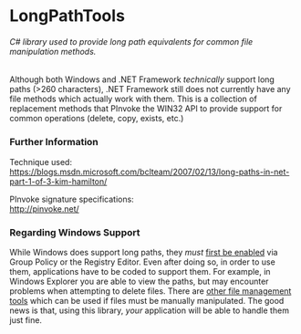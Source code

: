 # LongPathTools
###### C# library used to provide long path equivalents for common file manipulation methods.

Although both Windows and .NET Framework *technically* support long paths (>260 characters), .NET Framework still does not currently have any file methods which actually work with them. This is a collection of replacement methods that PInvoke the WIN32 API to provide support for common operations (delete, copy, exists, etc.)

### Further Information
Technique used: <br>
https://blogs.msdn.microsoft.com/bclteam/2007/02/13/long-paths-in-net-part-1-of-3-kim-hamilton/

PInvoke signature specifications: <br>
http://pinvoke.net/

### Regarding Windows Support
While Windows does support long paths, they *must* [first be enabled](https://betanews.com/2016/05/29/long-paths-windows-10/) via Group Policy or the Registry Editor. Even after doing so, in order to use them, applications have to be coded to support them. For example, in Windows Explorer you are able to view the paths, but may encounter problems when attempting to delete files. There are [other file management tools](http://onecommander.com/) which can be used if files must be manually manipulated. The good news is that, using this library, *your* application will be able to handle them just fine.
